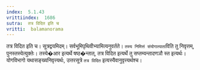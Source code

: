 ```yaml
---
index:  5.1.43
vrittiindex:  1686
sutra:  तत्र विदित इति च
vritti:  balamanorama 
---
```


तत्र विदित इति च। सूत्रद्वयमिदम्। सर्वभूमिपृथिवीभ्यामित्यनुवर्तते। `तस्य निमित्तं संयोगात्पाता`विति तु निवृत्तम्, पुनस्तस्येत्युक्तेः। तस्ये�आर इत्यर्थे षष्ठ�न्तात्, तत्र विदित इत्यर्थे तु सप्तम्यन्तादणञौ स्त इत्यर्थः। योगविभागो यथासङ्ख्यनिवृत्त्यर्थः, उत्तरसूत्रे `तत्र विदित` इत्यस्यैवानुवृत्त्यर्थश्च।


